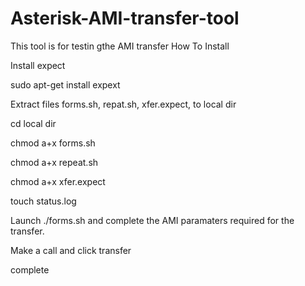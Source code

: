 # Asterisk-AMI-transfer-tool

This tool is for testin gthe AMI transfer 
How To Install

Install expect

sudo apt-get install expext

Extract files forms.sh, repat.sh, xfer.expect, to local dir

cd local dir

chmod a+x forms.sh

chmod a+x repeat.sh

chmod a+x xfer.expect

touch status.log

Launch ./forms.sh and complete the AMI paramaters required for the transfer.

Make a call and click transfer 

complete
